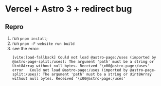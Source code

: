 # Vercel + Astro 3 + redirect bug

## Repro

1. run `pnpm install`;
2. run `pnpm -F website run build`
3. see the error:
   ```
   [vite:load-fallback] Could not load @astro-page:/uses (imported by @astro-page-split:/uses): The argument 'path' must be a string or Uint8Array without null bytes. Received '\x00@astro-page:/uses'
   error   Could not load @astro-page:/uses (imported by @astro-page-split:/uses): The argument 'path' must be a string or Uint8Array without null bytes. Received '\x00@astro-page:/uses'
   ```
